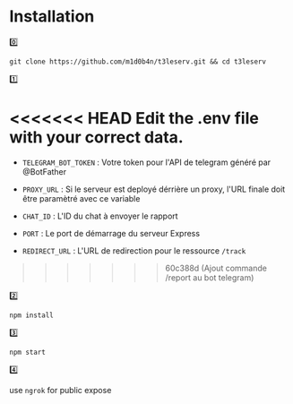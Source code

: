 
# Installation
0️⃣
```
git clone https://github.com/m1d0b4n/t3leserv.git && cd t3leserv
```
1️⃣

<<<<<<< HEAD
Edit the .env file with your correct data.
=======
- `TELEGRAM_BOT_TOKEN` : Votre token pour l'API de telegram généré par @BotFather

- `PROXY_URL` : Si le serveur est deployé dérrière un proxy, l'URL finale doit être paramètré avec ce variable

- `CHAT_ID` : L'ID du chat à envoyer le rapport

- `PORT` : Le port de démarrage du serveur Express

- `REDIRECT_URL` : L'URL de redirection pour le ressource  `/track`
>>>>>>> 60c388d (Ajout commande /report au bot telegram)

2️⃣
```
npm install
```
3️⃣
```
npm start
```
4️⃣

use ```ngrok``` for public expose
